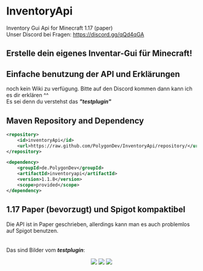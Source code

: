 # InventoryApi
Inventory Gui Api for Minecraft 1.17 (paper)<br>
Unser Discord bei Fragen: https://discord.gg/qQd4qGA

## Erstelle dein eigenes Inventar-Gui für Minecraft!
## Einfache benutzung der API und Erklärungen
noch kein Wiki zu verfügung. Bitte auf den Discord kommen dann kann ich es dir erklären ^^<br>
Es sei denn du verstehst das ***"testplugin"***

## Maven Repository and Dependency
```xml
<repository>
    <id>inventoryApi</id>
    <url>https://raw.github.com/PolygonDev/InventoryApi/repository/</url>
</repository>

<dependency>
    <groupId>de.PolygonDev</groupId>
    <artifactId>inventoryapi</artifactId>
    <version>1.1.8</version>
    <scope>provided</scope>
</dependency>
```

## 1.17 Paper (bevorzugt) und Spigot kompaktibel
Die API ist in Paper geschrieben, allerdings kann man es auch problemlos auf Spigot benutzen.<br><br><br>
Das sind Bilder vom ***testplugin***:

<p align="center">
  <img src="https://user-images.githubusercontent.com/37050667/118070044-7e9b1300-b3a5-11eb-9d2e-72dadd5f6a85.png">
  <img src="https://user-images.githubusercontent.com/37050667/118070100-9a061e00-b3a5-11eb-9a68-f6b394ebb9e4.png">
  <img src="https://user-images.githubusercontent.com/37050667/118070205-c3bf4500-b3a5-11eb-844c-5a0878531cfe.png">
</p>

<!--![grafik](https://user-images.githubusercontent.com/37050667/118070044-7e9b1300-b3a5-11eb-9d2e-72dadd5f6a85.png)
![grafik](https://user-images.githubusercontent.com/37050667/118070100-9a061e00-b3a5-11eb-9a68-f6b394ebb9e4.png)
![grafik](https://user-images.githubusercontent.com/37050667/118070205-c3bf4500-b3a5-11eb-844c-5a0878531cfe.png)-->
